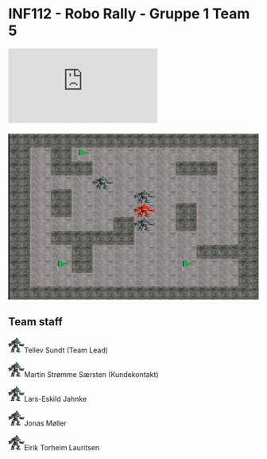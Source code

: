 # INF112 - Robo Rally - Gruppe 1 Team 5
![alt text](http://img.dafont.com/preview.php?text=Binary+Bois&amp;ttf=doctor_glitch0&amp;ext=2&amp;size=55&amp;psize=m&amp;y=60)

![alt text](Deliverables/screenshot_roborally.JPG)


## Team staff
![alt text](resources/robot1.png)Tellev Sundt (Team Lead) 

![alt text](resources/robot1.png)Martin Strømme Særsten (Kundekontakt)

![alt text](resources/robot1.png)Lars-Eskild Jahnke

![alt text](resources/robot1.png)Jonas Møller

![alt text](resources/robot1.png)Eirik Torheim Lauritsen

